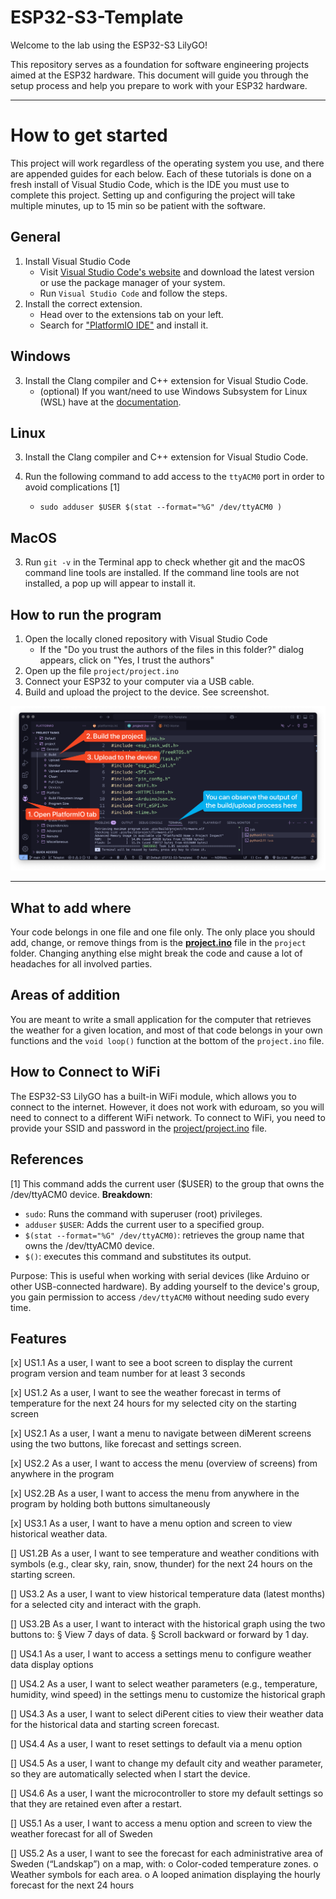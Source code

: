 # ESP32-S3-Template

Welcome to the lab using the ESP32-S3 LilyGO!

This repository serves as a foundation for software engineering projects aimed at the ESP32 hardware.
This document will guide you through the setup process and help you prepare to work with your ESP32 hardware.

---

# How to get started

This project will work regardless of the operating system you use, and there are appended guides for each below.
Each of these tutorials is done on a fresh install of Visual Studio Code, which is the IDE you must use to complete this project.
Setting up and configuring the project will take multiple minutes, up to 15 min so be patient with the software.

## General

1. Install Visual Studio Code
   * Visit [Visual Studio Code's website](https://code.visualstudio.com/download) and download the latest version or use the package manager of your system.
   * Run `Visual Studio Code` and follow the steps.
2. Install the correct extension.
   * Head over to the extensions tab on your left.
   * Search for ["PlatformIO IDE"](https://marketplace.visualstudio.com/items?itemName=platformio.platformio-ide) and install it.

## Windows

3. Install the Clang compiler and C++ extension for Visual Studio Code.
   * (optional) If you want/need to use Windows Subsystem for Linux (WSL) have at the [documentation](https://code.visualstudio.com/docs/remote/wsl).

## Linux

3. Install the Clang compiler and C++ extension for Visual Studio Code.

4. Run the following command to add access to the `ttyACM0` port in order to avoid complications [1]
   * `sudo adduser $USER $(stat --format="%G" /dev/ttyACM0 )`

## MacOS

3. Run `git -v` in the Terminal app to check whether git and the macOS command line tools are installed. If the command line tools are not installed, a pop up will appear to install it.

## How to run the program

1. Open the locally cloned repository with Visual Studio Code
    * If the "Do you trust the authors of the files in this folder?" dialog appears, click on "Yes, I trust the authors"
2. Open up the file `project/project.ino`
3. Connect your ESP32 to your computer via a USB cable.
4. Build and upload the project to the device. See screenshot.

![[screenshot](./assets/screenshot.png)](./assets/screenshot.png)

---

## What to add where

Your code belongs in one file and one file only. The only place you should add, change, or remove things from is the [**project.ino**](project/project.ino) file in the `project` folder. Changing anything else might break the code and cause a lot of headaches for all involved parties.

## Areas of addition

You are meant to write a small application for the computer that retrieves the weather for a given location, and most of that code belongs in your own functions and the `void loop()` function at the bottom of the `project.ino` file.

## How to Connect to WiFi

The ESP32-S3 LilyGO has a built-in WiFi module, which allows you to connect to the internet.
However, it does not work with eduroam, so you will need to connect to a different WiFi network.
To connect to WiFi, you need to provide your SSID and password in the [project/project.ino](./project/project.ino) file.

## References

[1] This command adds the current user ($USER) to the group that owns the /dev/ttyACM0 device.
**Breakdown**:

* `sudo`: Runs the command with superuser (root) privileges.
* `adduser` `$USER`: Adds the current user to a specified group.
* `$(stat --format="%G" /dev/ttyACM0)`: retrieves the group name that owns the /dev/ttyACM0 device.
* `$()`: executes this command and substitutes its output.

Purpose: This is useful when working with serial devices (like Arduino or other USB-connected hardware). By adding yourself to the device's group, you gain permission to access `/dev/ttyACM0` without needing sudo every time.



## Features

[x] US1.1 As a user, I want to see a boot screen to display the current program version and team number for at least 3 seconds

[x] US1.2 As a user, I want to see the weather forecast in terms of temperature for
the next 24 hours for my selected city on the starting screen

[x] US2.1 As a user, I want a menu to navigate between diMerent screens using the two
buttons, like forecast and settings screen.

[x] US2.2 As a user, I want to access the menu (overview of screens) from anywhere in
the program

[x] US2.2B As a user, I want to access the menu from anywhere in the program
by holding both buttons simultaneously

[x] US3.1 As a user, I want to have a menu option and screen to view historical
weather data.

[] US1.2B As a user, I want to see temperature and weather conditions with
symbols (e.g., clear sky, rain, snow, thunder) for the next 24 hours on the
starting screen.

[] US3.2 As a user, I want to view historical temperature data (latest months) for a
selected city and interact with the graph.

[] US3.2B As a user, I want to interact with the historical graph using the
two buttons to:
§ View 7 days of data.
§ Scroll backward or forward by 1 day.

[] US4.1 As a user, I want to access a settings menu to configure weather data display
options

[] US4.2 As a user, I want to select weather parameters (e.g., temperature, humidity,
wind speed) in the settings menu to customize the historical graph

[] US4.3 As a user, I want to select diPerent cities to view their weather data for the
historical data and starting screen forecast.

[] US4.4 As a user, I want to reset settings to default via a menu option

[] US4.5 As a user, I want to change my default city and weather parameter, so they
are automatically selected when I start the device.

[] US4.6 As a user, I want the microcontroller to store my default settings so that they
are retained even after a restart.

[] US5.1 As a user, I want to access a menu option and screen to view the weather
forecast for all of Sweden

[] US5.2 As a user, I want to see the forecast for each administrative area of Sweden
(“Landskap”) on a map, with:
o Color-coded temperature zones.
o Weather symbols for each area.
o A looped animation displaying the hourly forecast for the next 24 hours

